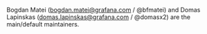 Bogdan Matei (<bogdan.matei@grafana.com> / @bfmatei) and Domas Lapinskas (<domas.lapinskas@grafana.com> / @domasx2) are the main/default maintainers.
